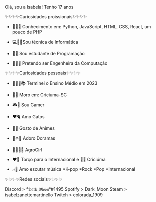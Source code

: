   Olá, sou a Isabela! 
  Tenho 17 anos 

✨✨✨✨Curiosidades proissionais✨✨✨✨

- 👩🏼‍💻 Conhecimento em: Python, JavaScript, HTML, CSS, React, um pouco de PHP

- 💻👩‍💻Sou técnica de Informática

- 👩‍🎓 Sou estudante de Programação

- 👩🏼‍💻 Pretendo ser Engenheira da Computação


✨✨✨✨Curiosidades pessoais✨✨✨✨

- 👩🏼‍🎓📚 Terminei o Ensino Médio em 2023

- 📍🏡  Moro em: Criciuma-SC

- 🎮💜 Sou Gamer

- ❤️🐈 Amo Gatos

- 🍥🍜 Gosto de Animes

- 👫☂️🥢 Adoro Doramas

- 🚜👩🏼‍🌾 AgroGirl

- ❤️🤍 Torço para o Internacional e 💛🖤 Criciúma

- 🎶🎵 Amo escutar música
     *K-pop
     *Rock
     *Pop
     *Internacional

✨✨✨✨Redes sociais✨✨✨✨

Discord > °𝔇𝔞𝔯𝔨_𝔐𝔬𝔬𝔫°#1495
Spotify > Dark_Moon
Steam   > isabelzanettemartinello
Twitch  > colorada_1909
